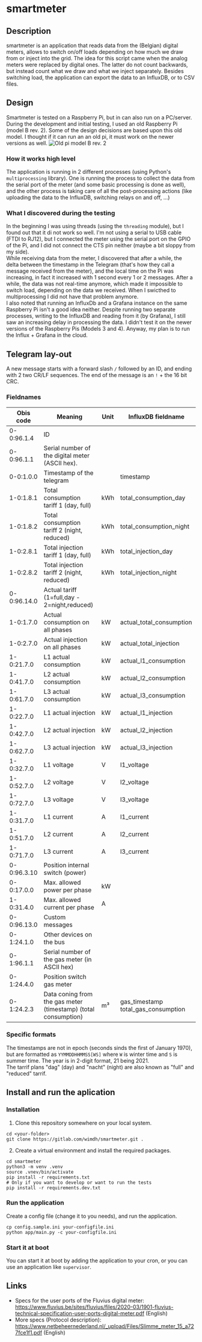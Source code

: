 # smartmeter

## Description
smartmeter is an application that reads data from the (Belgian) digital meters, allows to switch on/off loads depending on how much we draw from or inject into the grid.
The idea for this script came when the analog meters were replaced by digital ones. The latter do not count backwards, but instead count what we draw and what we inject separately.
Besides switching load, the application can export the data to an InfluxDB, or to CSV files.

## Design
Smartmeter is tested on a Raspberry Pi, but in can also run on a PC/server. During the development and initial testing, I used an old Raspberry Pi (model B rev. 2). Some of the design decisions are based upon this old model. I thought if it can run an an old pi, it must work on the newer versions as well.
![Old pi model B rev. 2](https://upload.wikimedia.org/wikipedia/commons/3/3b/Raspberry_Pi_Model_B_Rev._2.jpg)
### How it works high level
The application is running in 2 different processes (using Python's `multiprocessing` library). One is running the process to collect the data from the serial port of the meter (and some basic processing is done as well), and the other process is taking care of all the post-processing actions (like uploading the data to the InfluxDB, switching relays on and off, ...)

### What I discovered during the testing
In the beginning I was using threads (using the `threading` module), but I found out that it di not work so well. I'm not using a serial to USB cable (FTDI to RJ12), but I connected the meter using the serial port on the GPIO of the Pi, and I did not connect the CTS pin neither (maybe a bit sloppy from my side).\
While receiving data from the meter, I discovered that after a while, the delta between the timestamp in the Telegram (that's how they call a message received from the meter), and the local time on the Pi was increasing, in fact it increased with 1 second every 1 or 2 messages. After a while, the data was not real-time anymore, which made it impossible to switch load, depending on the data we received. When I swicthed to multiprocessing I did not have that problem anymore.\
I also noted that running an InfluxDb and a Grafana instance on the same Raspberry Pi isn't a good idea neither.
Despite running two separate processes, writing to the InfluxDB and reading from it (by Grafana), I still saw an increasing delay in processing the data. I didn't test it on the newer versions of the Raspberry Pis (Models 3 and 4).
Anyway, my plan is to run the Influx + Grafana in the cloud.

## Telegram lay-out

A new message starts with a forward slash `/` followed by an ID, and ending with 2 two CR/LF sequences.
The end of the message is an `!` + the 16 bit CRC.
### Fieldnames

| Obis code | Meaning | Unit | InfluxDB fieldname |
|-----------|---------|------|--------------------|
| 0-0:96.1.4 | ID |||
| 0-0:96.1.1 | Serial number of the digital meter (ASCII hex). |||
| 0-0:1.0.0  | Timestamp of the telegram || timestamp |
| 1-0:1.8.1	| Total consumption tariff 1 (day, full) | kWh | total_consumption_day |
| 1-0:1.8.2	| Total consumption tariff 2 (night, reduced) | kWh | total_consumption_night |
| 1-0:2.8.1	| Total injection tariff 1 (day, full) | kWh | total_injection_day |
| 1-0:2.8.2	| Total injection tariff 2 (night, reduced) | kWh | total_injection_night |
| 0-0:96.14.0| Actual tariff (1=full,day - 2=night,reduced) ||
| 1-0:1.7.0	| Actual consumption on all phases | kW | actual_total_consumption |
| 1-0:2.7.0	| Actual injection on all phases | kW | actual_total_injection |
| 1-0:21.7.0 | L1 actual consumption | kW | actual_l1_consumption |
| 1-0:41.7.0 | L2 actual consumption | kW | actual_l2_consumption |
| 1-0:61.7.0 | L3 actual consumption | kW | actual_l3_consumption |
| 1-0:22.7.0 | L1 actual injection | kW | actual_l1_injection |
| 1-0:42.7.0 | L2 actual injection | kW | actual_l2_injection |
| 1-0:62.7.0 | L3 actual injection | kW | actual_l3_injection |
| 1-0:32.7.0 | L1 voltage | V | l1_voltage |
| 1-0:52.7.0 | L2 voltage | V | l2_voltage |
| 1-0:72.7.0 | L3 voltage | V | l3_voltage |
| 1-0:31.7.0 | L1 current | A | l1_current |
| 1-0:51.7.0 | L2 current | A | l2_current |
| 1-0:71.7.0 | L3 current | A | l3_current |
| 0-0:96.3.10 | Position internal switch (power) ||
| 0-0:17.0.0 | Max. allowed power per phase | kW ||
| 1-0:31.4.0 | Max. allowed current per phase | A || 
| 0-0:96.13.0 | Custom messages |||
| 0-1:24.1.0 | Other devices on the bus |||
| 0-1:96.1.1 | Serial number of the gas meter (in ASCII hex) ||||
| 0-1:24.4.0 | Position switch gas meter |||
| 0-1:24.2.3 | Data coning from the gas meter (timestamp) (total consumption) | m³ | gas_timestamp total_gas_consumption |

### Specific formats
The timestamps are not in epoch (seconds sinds the first of January 1970), but are formatted as `YYMMDDHHMMSS[WS]` where `W` is winter time and `S` is summer time. The year is in 2-digit format, 21 being 2021.\
The tarrif plans "dag" (day) and "nacht" (night) are also known as "full" and "reduced" tarrif.

## Install and run  the aplication
### Installation
1. Clone this repository somewhere on your local system.
```
cd <your-folder>
git clone https://gitlab.com/wimdh/smartmeter.git .
```
2. Create a virtual environment and install the required packages.
```
cd smartmeter
python3 -m venv .venv
source .vnev/bin/activate
pip install -r requirements.txt
# Only if you want to develop or want to run the tests
pip install -r requirements.dev.txt
```
### Run the application
Create a config file (change it to you needs), and run the application.
```
cp config.sample.ini your-configfile.ini
python app/main.py -c your-configfile.ini
```

### Start it at boot
You can start it at boot by adding the application to your cron, or you can use an application like `supervisor`.

## Links
* Specs for the user ports of the Fluvius digital meter: https://www.fluvius.be/sites/fluvius/files/2020-03/1901-fluvius-technical-specification-user-ports-digital-meter.pdf (English)
* More specs (Protocol description): https://www.netbeheernederland.nl/_upload/Files/Slimme_meter_15_a727fce1f1.pdf (English)
